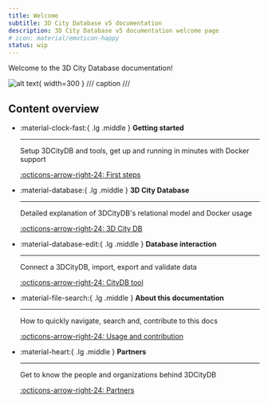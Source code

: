 ```yaml
---
title: Welcome
subtitle: 3D City Database v5 documentation
description: 3D City Database v5 documentation welcome page
# icon: material/emoticon-happy
status: wip
---
```


Welcome to the 3D City Database documentation!

![alt text](assets/img/logos/3dcitydb-logo-long.jpg){ width=300 }
/// caption
///

## Content overview

<div class="grid cards" markdown>

- :material-clock-fast:{ .lg .middle } __Getting started__

    ---

    Setup 3DCityDB and tools, get up and running in minutes with Docker support

    [:octicons-arrow-right-24: First steps](<first-steps/intro.md>)

- :material-database:{ .lg .middle } __3D City Database__

    ---

    Detailed explanation of 3DCityDB's relational model and Docker usage

    [:octicons-arrow-right-24: 3D City DB](<3dcitydb/Relational database schema.md>)

- :material-database-edit:{ .lg .middle } __Database interaction__

    ---

    Connect a 3DCityDB, import, export and validate data

    [:octicons-arrow-right-24: CityDB tool](<citydb-tool/db-connection.md>)

- :material-file-search:{ .lg .middle } __About this documentation__

    ---

    How to quickly navigate, search and, contribute to this docs

    [:octicons-arrow-right-24: Usage and contribution](./usage-contrib.md)

- :material-heart:{ .lg .middle } __Partners__

    ---

    Get to know the people and organizations behind 3DCityDB

    [:octicons-arrow-right-24: Partners](partners/index.md)

</div>
